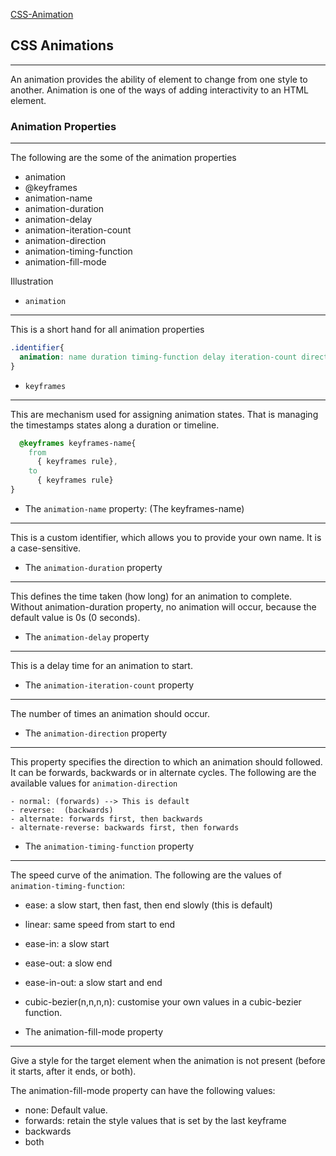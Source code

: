 [CSS-Animation](https://cssfx.netlify.app/)

## CSS Animations
------------------
An animation provides the ability of element to change from one style to another. Animation is one of the ways of adding interactivity to an HTML element. 

### Animation Properties
-------------------------

The following are the some of the animation properties
- animation
- @keyframes
- animation-name
- animation-duration
- animation-delay
- animation-iteration-count
- animation-direction
- animation-timing-function
- animation-fill-mode

Illustration

- `animation` 
-------------
This is a short hand for all animation properties
```css
.identifier{
  animation: name duration timing-function delay iteration-count direction fill-mode;
}
```

- `keyframes`
---------------
This are mechanism used for assigning animation states. That is managing the timestamps states along a duration or timeline.

```css
  @keyframes keyframes-name{
    from
      { keyframes rule},
    to 
      { keyframes rule}
}
```


- The `animation-name` property: (The keyframes-name) 
------------------------------------------------------
This is a custom identifier, which allows you to provide your own name. It is a case-sensitive.

- The `animation-duration` property 
-----------------------------------
This defines the time taken (how long) for an animation to complete. Without animation-duration property, no animation will occur, because the default value is 0s (0 seconds). 

  - The `animation-delay` property
-------------------------------- 
This is a delay time for an animation to start.

- The `animation-iteration-count` property
-------------------------------------------- 
The number of times an animation should occur.

- The `animation-direction` property
--------------------------------------
 This property specifies the direction to which an animation should followed. It can be forwards, backwards or in alternate cycles. The following are the available values for `animation-direction`

    - normal: (forwards) --> This is default
    - reverse:  (backwards)
    - alternate: forwards first, then backwards
    - alternate-reverse: backwards first, then forwards

- The `animation-timing-function` property
-------------------------------------------
The speed curve of the animation. The following are the values of `animation-timing-function`:

  - ease: a slow start, then fast, then end slowly (this is default)
  - linear: same speed from start to end
  - ease-in: a slow start
  - ease-out: a slow end
  - ease-in-out: a slow start and end
  - cubic-bezier(n,n,n,n): customise your own values in a cubic-bezier function.



- The animation-fill-mode property
-----------------------------------  
 Give a style for the target element when the animation is not present (before it starts, after it ends, or both).

The animation-fill-mode property can have the following values:

  - none: Default value.
  - forwards: retain the style values that is set by the last keyframe 
  - backwards 
  - both